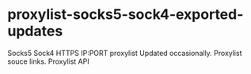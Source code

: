 # proxylist-socks5-sock4-exported-updates
Socks5 Sock4 HTTPS IP:PORT proxylist Updated occasionally. Proxylist souce links. Proxylist API
